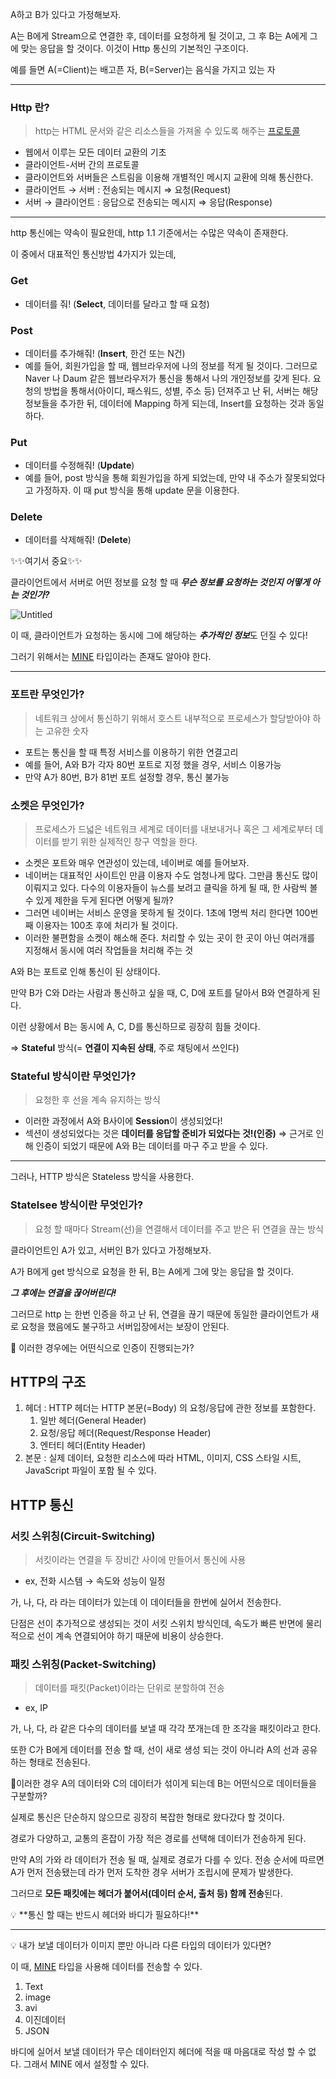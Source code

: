 
A하고 B가 있다고 가정해보자.

A는 B에게 Stream으로 연결한 후, 데이터를 요청하게 될 것이고, 그 후 B는 A에게 그에 맞는 응답을 할 것이다. 이것이 Http 통신의 기본적인 구조이다.

예를 들면 A(=Client)는 배고픈 자, B(=Server)는 음식을 가지고 있는 자

---

### **Http 란?**

> http는 HTML 문서와 같은 리소스들을 가져올 수 있도록 해주는 [프로토콜](https://www.notion.so/c5cd61f5e0524e51a2f7dc45ef077e32)
> 
- 웹에서 이루는 모든 데이터 교환의 기초
- 클라이언트-서버 간의 프로토콜
- 클라이언트와 서버들은 스트림을 이용해 개별적인 메시지 교환에 의해 통신한다.
- 클라이언트 → 서버 : 전송되는 메시지 ⇒ 요청(Request)
- 서버 → 클라이언트 : 응답으로 전송되는 메시지 ⇒ 응답(Response)

---

http 통신에는 약속이 필요한데, http 1.1 기준에서는 수많은 약속이 존재한다.

이 중에서 대표적인 통신방법 4가지가 있는데,

### **Get**

- 데이터를 줘! (**Select**, 데이터를 달라고 할 때 요청)

### Post

- 데이터를 추가해줘! (**Insert**, 한건 또는 N건)
- 예를 들어, 회원가입을 할 때, 웹브라우저에 나의 정보를 적게 될 것이다. 그러므로 Naver 나 Daum 같은 웹브라우저가 통신을 통해서 나의 개인정보를 갖게 된다. 요청의 방법을 통해서(아이디, 패스워드, 성별, 주소 등) 던져주고 난 뒤, 서버는 해당 정보들을 추가한 뒤, 데이터에 Mapping 하게 되는데, Insert를 요청하는 것과 동일하다.

### Put

- 데이터를 수정해줘! (**Update**)
- 예를 들어, post 방식을 통해 회원가입을 하게 되었는데, 만약 내 주소가 잘못되었다고 가정하자. 이 때 put 방식을 통해 update 문을 이용한다.

### Delete

- 데이터를 삭제해줘! (**Delete**)

✨✨여기서 중요✨✨

클라이언트에서 서버로 어떤 정보를 요청 할 때 ***무슨 정보를 요청하는 것인지 어떻게 아는 것인가?***

![Untitled](https://s3-us-west-2.amazonaws.com/secure.notion-static.com/001c6343-22ff-4a0d-affe-3d245a520f9a/Untitled.png)

이 때, 클라이언트가 요청하는 동시에 그에 해당하는 ***추가적인 정보***도 던질 수 있다!

그러기 위해서는 [MINE](https://www.notion.so/MINE-500726a722424272a827b2dfb80465df) 타입이라는 존재도 알아야 한다.

---


### 포트란 무엇인가?

> 네트워크 상에서 통신하기 위해서 호스트 내부적으로 프로세스가 할당받아야 하는 고유한 숫자
> 

- 포트는 통신을 할 때 특정 서비스를 이용하기 위한 연결고리
- 예를 들어, A와 B가 각자 80번 포트로 지정 했을 경우, 서비스 이용가능
- 만약 A가 80번, B가 81번 포트 설정할 경우, 통신 불가능

### 소켓은 무엇인가?

> 프로세스가 드넓은 네트워크 세계로 데이터를 내보내거나 혹은 그 세계로부터 데이터를 받기 위한 실제적인 창구 역할을 한다.
> 

- 소켓은 포트와 매우 연관성이 있는데, 네이버로 예를 들어보자.
- 네이버는 대표적인 사이트인 만큼 이용자 수도 엄청나게 많다. 그만큼 통신도 많이 이뤄지고 있다. 다수의 이용자들이 뉴스를 보려고 클릭을 하게 될 때, 한 사람씩 볼 수 있게 제한을 두게 된다면 어떻게 될까?
- 그러면 네이버는 서비스 운영을 못하게 될 것이다. 1초에 1명씩 처리 한다면 100번째 이용자는 100초 후에 처리가 될 것이다.
- 이러한 불편함을 소켓이 해소해 준다. 처리할 수 있는 곳이 한 곳이 아닌 여러개를 지정해서 동시에 여러 작업들을 처리해 주는 것

A와 B는 포트로 인해 통신이 된 상태이다.

만약 B가 C와 D라는 사람과 통신하고 싶을 때, C, D에 포트를 달아서 B와 연결하게 된다.

이런 상황에서 B는 동시에 A, C, D를 통신하므로 굉장히 힘들 것이다.  

 ⇒ **Stateful** 방식(= **연결이 지속된 상태**, 주로 채팅에서 쓰인다)

### Stateful 방식이란 무엇인가?

> 요청한 후 선을 계속 유지하는 방식
> 

- 이러한 과정에서 A와 B사이에 **Session**이 생성되었다!
- 섹션이 생성되었다는 것은 **데이터를 응답할 준비가 되었다는 것!(인증)** ⇒ 근거로 인해 인증이 되었기 때문에 A와 B는 데이터를 마구 주고 받을 수 있다.

---

그러나, HTTP 방식은 Stateless 방식을 사용한다.

### Statelsee 방식이란 무엇인가?

> 요청 할 때마다 Stream(선)을 연결해서 데이터를 주고 받은 뒤 연결을 끊는 방식
> 

클라이언트인 A가 있고, 서버인 B가 있다고 가정해보자.

A가 B에게 get 방식으로 요청을 한 뒤, B는 A에게 그에 맞는 응답을 할 것이다. 

***그 후에는 연결을 끊어버린다!***

그러므로 http 는 한번 인증을 하고 난 뒤, 연결을 끊기 때문에 동일한 클라이언트가 새로 요청을 했음에도 불구하고 서버입장에서는 보장이 안된다. 

🤔 이러한 경우에는 어떤식으로 인증이 진행되는가? 

## HTTP의 구조

1. 헤더 : HTTP 헤더는 HTTP 본문(=Body) 의 요청/응답에 관한 정보를 포함한다.
    1. 일반 헤더(General Header)
    2. 요청/응답 헤더(Request/Response Header)
    3. 엔터티 헤더(Entity Header)
2. 본문 : 실제 데이터, 요청한 리소스에 따라 HTML, 이미지, CSS 스타일 시트, JavaScript 파일이 포함 될 수 있다.

## HTTP 통신

### 서킷 스위칭(Circuit-Switching)

> 서킷이라는 연결을 두 장비간 사이에 만들어서 통신에 사용
> 
- ex, 전화 시스템 → 속도와 성능이 일정

가, 나, 다, 라 라는 데이터가 있는데 이 데이터들을 한번에 실어서 전송한다.

단점은 선이 추가적으로 생성되는 것이 서킷 스위치 방식인데, 속도가 빠른 반면에 물리적으로 선이 계속 연결되어야 하기 때문에 비용이 상승한다.

### 패킷 스위칭(Packet-Switching)

> 데이터를 패킷(Packet)이라는 단위로 분할하여 전송
> 
- ex, IP

가, 나, 다, 라 같은 다수의 데이터를 보낼 때 각각 쪼개는데 한 조각을 패킷이라고 한다.

또한 C가 B에게 데이터를 전송 할 때, 선이 새로 생성 되는 것이 아니라 A의 선과 공유하는 형태로 전송된다.

🤔이러한 경우 A의 데이터와 C의 데이터가 섞이게 되는데 B는 어떤식으로 데이터들을 구분할까?

실제로 통신은 단순하지 않으므로 굉장히 복잡한 형태로 왔다갔다 할 것이다.

경로가 다양하고, 교통의 혼잡이 가장 적은 경로를 선택해 데이터가 전송하게 된다.

만약 A의 가와 라 데이터가 전송 될 때, 실제로 경로가 다를 수 있다. 전송 순서에 따르면 A가 먼저 전송됐는데 라가 먼저 도착한 경우 서버가 조립시에 문제가 발생한다.


그러므로 **모든 패킷에는 헤더가 붙어서(데이터 순서, 출처 등) 함께 전송**된다.

<aside>
💡 **통신 할 때는 반드시 헤더와 바디가 필요하다!**

</aside>

---

<aside>
💡 내가 보낼 데이터가 이미지 뿐만 아니라 다른 타입의 데이터가 있다면?

</aside>

이 때, [MINE](https://www.notion.so/MINE-500726a722424272a827b2dfb80465df) 타입을 사용해 데이터를 전송할 수 있다.

1. Text
2. image
3. avi
4. 이진데이터
5. JSON

바디에 실어서 보낼 데이터가 무슨 데이터인지 헤더에 적을 때 마음대로 작성 할 수 없다. 그래서 MINE 에서 설정할 수 있다.
